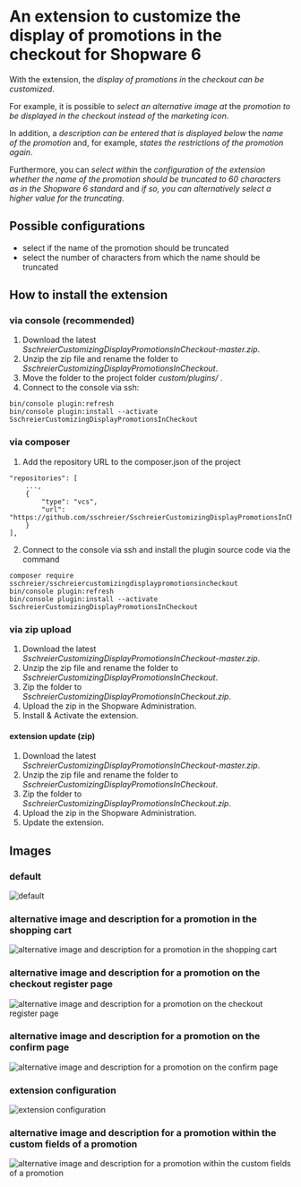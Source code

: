 # An extension to customize the display of promotions in the checkout for Shopware 6

With the extension, the _display of promotions in_ the _checkout can be customized_.

For example, it is possible to _select an alternative image at_ the _promotion to be displayed in the checkout instead of_ the _marketing icon_.

In addition, a _description can be entered that is displayed below_ the _name of the promotion_ and, for example, _states the restrictions of the promotion again_.

Furthermore, you can _select within_ the _configuration of the extension whether the name of the promotion should be truncated to 60 characters as in the Shopware 6 standard_ and _if so, you can alternatively select a higher value for the truncating_.

## Possible configurations
- select if the name of the promotion should be truncated
- select the number of characters from which the name should be truncated

## How to install the extension
### via console (recommended)
1. Download the latest _SschreierCustomizingDisplayPromotionsInCheckout-master.zip_.
2. Unzip the zip file and rename the folder to _SschreierCustomizingDisplayPromotionsInCheckout_.
3. Move the folder to the project folder _custom/plugins/_ .
4. Connect to the console via ssh:

```
bin/console plugin:refresh
bin/console plugin:install --activate SschreierCustomizingDisplayPromotionsInCheckout
```

### via composer
1. Add the repository URL to the composer.json of the project
```
"repositories": [
    ...,
    {
        "type": "vcs",
        "url": "https://github.com/sschreier/SschreierCustomizingDisplayPromotionsInCheckout"
    }
],
```

2. Connect to the console via ssh and install the plugin source code via the command
```
composer require sschreier/sschreiercustomizingdisplaypromotionsincheckout
bin/console plugin:refresh
bin/console plugin:install --activate SschreierCustomizingDisplayPromotionsInCheckout
```

### via zip upload
1. Download the latest _SschreierCustomizingDisplayPromotionsInCheckout-master.zip_.
2. Unzip the zip file and rename the folder to _SschreierCustomizingDisplayPromotionsInCheckout_.
3. Zip the folder to _SschreierCustomizingDisplayPromotionsInCheckout.zip_.
4. Upload the zip in the Shopware Administration.
5. Install & Activate the extension.

#### extension update (zip)
1. Download the latest _SschreierCustomizingDisplayPromotionsInCheckout-master.zip_.
2. Unzip the zip file and rename the folder to _SschreierCustomizingDisplayPromotionsInCheckout_.
3. Zip the folder to _SschreierCustomizingDisplayPromotionsInCheckout.zip_.
4. Upload the zip in the Shopware Administration.
5. Update the extension.

## Images

### default

![default](https://www.sebastianschreier.de/plugins/SschreierCustomizingDisplayPromotionsInCheckout/SschreierCustomizingDisplayPromotionsInCheckout-Image6.jpg)

### alternative image and description for a promotion in the shopping cart

![alternative image and description for a promotion in the shopping cart](https://www.sebastianschreier.de/plugins/SschreierCustomizingDisplayPromotionsInCheckout/SschreierCustomizingDisplayPromotionsInCheckout-Image1.jpg)

### alternative image and description for a promotion on the checkout register page

![alternative image and description for a promotion on the checkout register page](https://www.sebastianschreier.de/plugins/SschreierCustomizingDisplayPromotionsInCheckout/SschreierCustomizingDisplayPromotionsInCheckout-Image2.jpg)

### alternative image and description for a promotion on the confirm page

![alternative image and description for a promotion on the confirm page](https://www.sebastianschreier.de/plugins/SschreierCustomizingDisplayPromotionsInCheckout/SschreierCustomizingDisplayPromotionsInCheckout-Image3.jpg)

### extension configuration

![extension configuration](https://www.sebastianschreier.de/plugins/SschreierCustomizingDisplayPromotionsInCheckout/SschreierCustomizingDisplayPromotionsInCheckout-Image4.jpg)

### alternative image and description for a promotion within the custom fields of a promotion

![alternative image and description for a promotion within the custom fields of a promotion](https://www.sebastianschreier.de/plugins/SschreierCustomizingDisplayPromotionsInCheckout/SschreierCustomizingDisplayPromotionsInCheckout-Image5.jpg)
